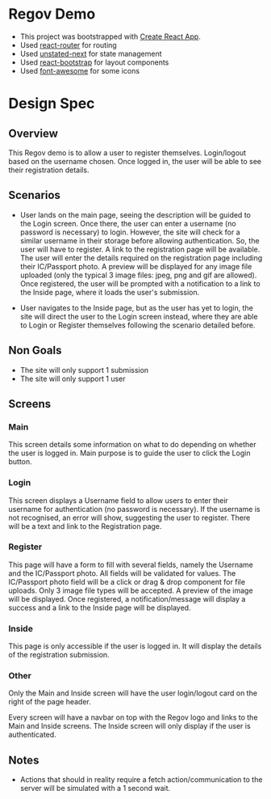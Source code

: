 # Regov Demo
* This project was bootstrapped with [Create React App](https://github.com/facebook/create-react-app).
* Used [react-router](https://reactrouter.com/) for routing
* Used [unstated-next](https://github.com/jamiebuilds/unstated-next) for state management
* Used [react-bootstrap](https://react-bootstrap.github.io/) for layout components
* Used [font-awesome](https://fontawesome.com/how-to-use/on-the-web/using-with/react) for some icons

# Design Spec
## Overview
This Regov demo is to allow a user to register themselves. Login/logout based on the username chosen. Once logged in, the user will be able to see their registration details.

## Scenarios
* User lands on the main page, seeing the description will be guided to the Login screen. Once there, the user can enter a username (no password is necessary) to login. However, the site will check for a similar username in their storage before allowing authentication. So, the user will have to register. A link to the registration page will be available. The user will enter the details required on the registration page including their IC/Passport photo. A preview will be displayed for any image file uploaded (only the typical 3 image files: jpeg, png and gif are allowed). Once registered, the user will be prompted with a notification to a link to the Inside page, where it loads the user's submission.

* User navigates to the Inside page, but as the user has yet to login, the site will direct the user to the Login screen instead, where they are able to Login or Register themselves following the scenario detailed before.

## Non Goals
* The site will only support 1 submission
* The site will only support 1 user

## Screens
### Main
This screen details some information on what to do depending on whether the user is logged in. Main purpose is to guide the user to click the Login button.

### Login
This screen displays a Username field to allow users to enter their username for authentication (no password is necessary). If the username is not recognised, an error will show, suggesting the user to register. There will be a text and link to the Registration page. 

### Register
This page will have a form to fill with several fields, namely the Username and the IC/Passport photo. All fields will be validated for values. The IC/Passport photo field will be a click or drag & drop component for file uploads. Only 3 image file types will be accepted. A preview of the image will be displayed. Once registered, a notification/message will display a success and a link to the Inside page will be displayed.

### Inside
This page is only accessible if the user is logged in. It will display the details of the registration submission.

### Other
Only the Main and Inside screen will have the user login/logout card on the right of the page header.

Every screen will have a navbar on top with the Regov logo and links to the Main and Inside screens. The Inside screen will only display if the user is authenticated.

## Notes
* Actions that should in reality require a fetch action/communication to the server will be simulated with a 1 second wait. 

